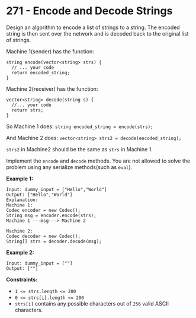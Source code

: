 # 271 - Encode and Decode Strings
Design an algorithm to encode a list of strings to a string. The encoded string is then sent over the network and is decoded back to the original list of strings.

Machine 1(sender) has the function:
```
string encode(vector<string> strs) {
  // ... your code
  return encoded_string;
}
```

Machine 2(receiver) has the function:
```
vector<string> decode(string s) {
  //... your code
  return strs;
}
```

So Machine 1 does: `string encoded_string = encode(strs);`

And Machine 2 does: `vector<string> strs2 = decode(encoded_string);`

`strs2` in Machine2 should be the same as `strs` in Machine 1.

Implement the `encode` and `decode` methods. You are not allowed to solve the problem using any serialize methods(such as `eval`).

**Example 1:**
```
Input: dummy_input = ["Hello","World"]
Output: ["Hello","World"]
Explanation:
Machine 1:
Codec encoder = new Codec();
String msg = encoder.encode(strs);
Machine 1 ---msg---> Machine 2

Machine 2:
Codec decoder = new Codec();
String[] strs = decoder.decode(msg);
```

**Example 2:**
```
Input: dummy_input = [""]
Output: [""]
```

**Constraints:**
- `1 <= strs.length <= 200`
- `0 <= strs[i].length <= 200`
- `strs[i]` contains any possible characters out of `256` valid ASCII characters.
